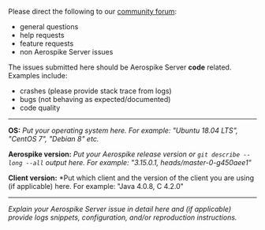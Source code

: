Please direct the following to our [community forum](https://discuss.aerospike.com/):
- general questions
- help requests
- feature requests
- non Aerospike Server issues

The issues submitted here should be Aerospike Server **code** related. Examples include:
- crashes (please provide stack trace from logs)
- bugs (not behaving as expected/documented)
- code quality

__________

**OS:** *Put your operating system here. For example: "Ubuntu 18.04 LTS", "CentOS 7", "Debian 8" etc.*

**Aerospike version:** *Put your Aerospike release version or `git describe --long --all` output here. For example: "3.15.0.1, heads/master-0-g450aee1"*

**Client version:** *Put which client and the version of the client you are using (if applicable) here. For example: "Java 4.0.8, C 4.2.0"

__________

*Explain your _Aerospike Server_ issue in detail here and (if applicable) provide logs snippets, configuration, and/or reproduction instructions.*
